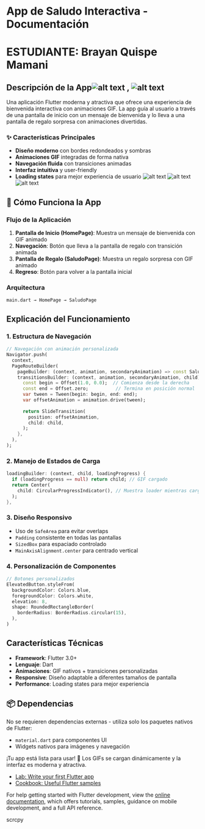 #  App de Saludo Interactiva - Documentación
# ESTUDIANTE: Brayan Quispe Mamani

## Descripción de la App![alt text](image-3.png) , ![alt text](image-4.png)
Una aplicación Flutter moderna y atractiva que ofrece una experiencia de bienvenida interactiva con animaciones GIF. La app guía al usuario a través de una pantalla de inicio con un mensaje de bienvenida y lo lleva a una pantalla de regalo sorpresa con animaciones divertidas.

### ✨ Características Principales
- **Diseño moderno** con bordes redondeados y sombras
- **Animaciones GIF** integradas de forma nativa
- **Navegación fluida** con transiciones animadas
- **Interfaz intuitiva** y user-friendly
- **Loading states** para mejor experiencia de usuario
![alt text](image.png)
![alt text](image-1.png)
![alt text](image-2.png)

## 🚀 Cómo Funciona la App

### Flujo de la Aplicación
1. **Pantalla de Inicio (HomePage)**: Muestra un mensaje de bienvenida con GIF animado
2. **Navegación**: Botón que lleva a la pantalla de regalo con transición animada
3. **Pantalla de Regalo (SaludoPage)**: Muestra un regalo sorpresa con GIF animado
4. **Regreso**: Botón para volver a la pantalla inicial

### Arquitectura
```
main.dart → HomePage → SaludoPage
```

##  Explicación del Funcionamiento

### 1. **Estructura de Navegación**
```dart
// Navegación con animación personalizada
Navigator.push(
  context,
  PageRouteBuilder(
    pageBuilder: (context, animation, secondaryAnimation) => const SaludoPage(),
    transitionsBuilder: (context, animation, secondaryAnimation, child) {
      const begin = Offset(1.0, 0.0);  // Comienza desde la derecha
      const end = Offset.zero;          // Termina en posición normal
      var tween = Tween(begin: begin, end: end);
      var offsetAnimation = animation.drive(tween);
      
      return SlideTransition(
        position: offsetAnimation,
        child: child,
      );
    },
  ),
);
```

### 2. **Manejo de Estados de Carga**
```dart
loadingBuilder: (context, child, loadingProgress) {
  if (loadingProgress == null) return child; // GIF cargado
  return Center(
    child: CircularProgressIndicator(), // Muestra loader mientras carga
  );
},
```

### 3. **Diseño Responsivo**
- Uso de `SafeArea` para evitar overlaps
- `Padding` consistente en todas las pantallas
- `SizedBox` para espaciado controlado
- `MainAxisAlignment.center` para centrado vertical

### 4. **Personalización de Componentes**
```dart
// Botones personalizados
ElevatedButton.styleFrom(
  backgroundColor: Colors.blue,
  foregroundColor: Colors.white,
  elevation: 8,
  shape: RoundedRectangleBorder(
    borderRadius: BorderRadius.circular(15),
  ),
)
```

## Características Técnicas

- **Framework**: Flutter 3.0+
- **Lenguaje**: Dart
- **Animaciones**: GIF nativos + transiciones personalizadas
- **Responsive**: Diseño adaptable a diferentes tamaños de pantalla
- **Performance**: Loading states para mejor experiencia

## 📦 Dependencias

No se requieren dependencias externas - utiliza solo los paquetes nativos de Flutter:
- `material.dart` para componentes UI
- Widgets nativos para imágenes y navegación

¡Tu app está lista para usar! 🚀 Los GIFs se cargan dinámicamente y la interfaz es moderna y atractiva.

- [Lab: Write your first Flutter app](https://docs.flutter.dev/get-started/codelab)
- [Cookbook: Useful Flutter samples](https://docs.flutter.dev/cookbook)

For help getting started with Flutter development, view the
[online documentation](https://docs.flutter.dev/), which offers tutorials,
samples, guidance on mobile development, and a full API reference.

scrcpy
